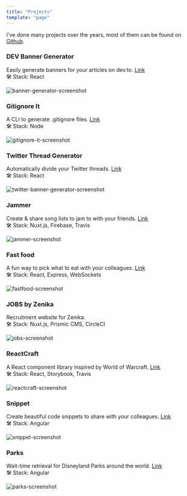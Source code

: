 ```yaml
---
title: "Projects"
template: "page"
---
```


I've done many projects over the years, most of them can be found on [Github](https://github.com/christopherkade).

### DEV Banner Generator

Easily generate banners for your articles on dev.to. [Link](https://christopherkade.com/banner-generator)   
🛠 Stack: React

![banner-generator-screenshot](https://user-images.githubusercontent.com/15229355/60163149-47480b00-97fb-11e9-8857-60a4621fd48b.png)

### Gitignore It

A CLI to generate .gitignore files. [Link](https://www.npmjs.com/package/gitignore-it)  
🛠 Stack: Node

![gitignore-it-screenshot](https://user-images.githubusercontent.com/15229355/60163391-c9d0ca80-97fb-11e9-9301-2e5e71c6f1a3.gif)


### Twitter Thread Generator

Automatically divide your Twitter threads. [Link](https://christopherkade.com/twitter-thread-generator/)  
🛠 Stack: React

![twitter-banner-generator-screenshot](https://user-images.githubusercontent.com/15229355/60136223-e4775500-97a3-11e9-9c9b-bc63201fd601.png)

### Jammer

Create & share song lists to jam to with your friends. [Link](https://christopherkade.com/Jammer)  
🛠 Stack: Nuxt.js, Firebase, Travis

![jammer-screenshot](https://user-images.githubusercontent.com/15229355/58703497-2e3d6d00-83a9-11e9-8cb0-c51ec1302139.png)

### Fast food

A fun way to pick what to eat with your colleagues. [Link](http://christopherkade.com/fastfood)  
🛠 Stack: React, Express, WebSockets

![fastfood-screenshot](https://user-images.githubusercontent.com/15229355/58703590-73fa3580-83a9-11e9-88a9-735c0b9878c4.png)

### JOBS by Zenika

Recruitment website for Zenika.   
🛠 Stack: Nuxt.js, Prismic CMS, CircleCI

![jobs-screenshot](https://user-images.githubusercontent.com/15229355/58704160-5f1ea180-83ab-11e9-85be-4e3d5b6a6252.png)

### ReactCraft

A React component library inspired by World of Warcraft. [Link](https://christopherkade.com/ReactCraft)  
🛠 Stack: React, Storybook, Travis

![reactcraft-screenshot](https://user-images.githubusercontent.com/15229355/58703818-3e098100-83aa-11e9-8b36-bbf7a06b0cc2.png)

### Snippet

Create beautiful code snippets to share with your colleagues. [Link](https://christopherkade.com/snippet/)  
🛠 Stack: Angular

![snippet-screenshot](https://user-images.githubusercontent.com/15229355/58703753-f84cb880-83a9-11e9-869f-983b39cdb36c.png)

### Parks

Wait-time retrieval for Disneyland Parks around the world. [Link](https://christopherkade.com/parks)  
🛠 Stack: Angular

![parks-screenshot](https://user-images.githubusercontent.com/15229355/58704067-0cdd8080-83ab-11e9-80d6-634cd11ae7fa.png)
